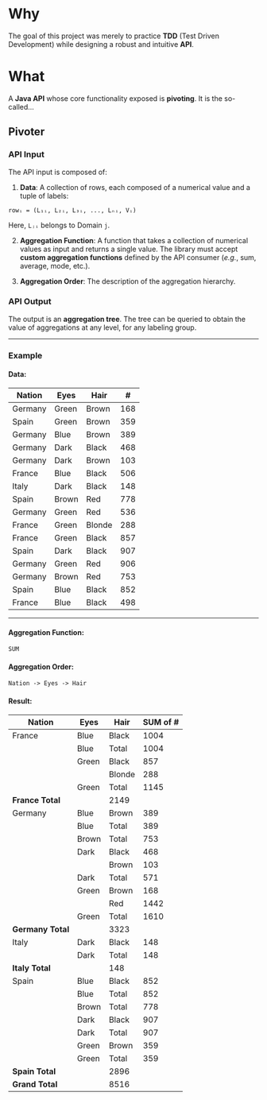 # Why
The goal of this project was merely to practice **TDD** (Test Driven Development) while designing a robust and intuitive **API**.

# What

A **Java API** whose core functionality exposed is **pivoting**.
It is the so-called...

## Pivoter

### API Input
The API input is composed of:
1. **Data**: A collection of rows, each composed of a numerical value and a tuple of labels:

```
rowᵢ = (L₁ᵢ, L₂ᵢ, L₃ᵢ, ..., Lₙᵢ, Vᵢ)
```

Here, `Lⱼᵢ` belongs to Domain `j`.

2. **Aggregation Function**: A function that takes a collection of numerical values as input and returns a single value. The library must accept **custom aggregation functions** defined by the API consumer (*e.g.*, sum, average, mode, etc.).


3. **Aggregation Order**: The description of the aggregation hierarchy.

### API Output
The output is an **aggregation tree**. 
The tree can be queried to obtain the value of aggregations at any level, for any labeling group.

---

### Example

#### Data:
| Nation  | Eyes  | Hair   | #   |
|---------|-------|--------|-----|
| Germany | Green | Brown  | 168 |
| Spain   | Green | Brown  | 359 |
| Germany | Blue  | Brown  | 389 |
| Germany | Dark  | Black  | 468 |
| Germany | Dark  | Brown  | 103 |
| France  | Blue  | Black  | 506 |
| Italy   | Dark  | Black  | 148 |
| Spain   | Brown | Red    | 778 |
| Germany | Green | Red    | 536 |
| France  | Green | Blonde | 288 |
| France  | Green | Black  | 857 |
| Spain   | Dark  | Black  | 907 |
| Germany | Green | Red    | 906 |
| Germany | Brown | Red    | 753 |
| Spain   | Blue  | Black  | 852 |
| France  | Blue  | Black  | 498 |

---

#### Aggregation Function:
`SUM`

#### Aggregation Order:
`Nation -> Eyes -> Hair`

#### Result:
| Nation  | Eyes  | Hair   | SUM of # |
|---------|-------|--------|----------|
| France  | Blue  | Black  | 1004     |
|         | Blue  | Total  | 1004     |
|         | Green | Black  | 857      |
|         |       | Blonde | 288      |
|         | Green | Total  | 1145     |
| **France Total**         |          | 2149     |
| Germany | Blue  | Brown  | 389      |
|         | Blue  | Total  | 389      |
|         | Brown | Total  | 753      |
|         | Dark  | Black  | 468      |
|         |       | Brown  | 103      |
|         | Dark  | Total  | 571      |
|         | Green | Brown  | 168      |
|         |       | Red    | 1442     |
|         | Green | Total  | 1610     |
| **Germany Total**        |          | 3323     |
| Italy   | Dark  | Black  | 148      |
|         | Dark  | Total  | 148      |
| **Italy Total**          |          | 148      |
| Spain   | Blue  | Black  | 852      |
|         | Blue  | Total  | 852      |
|         | Brown | Total  | 778      |
|         | Dark  | Black  | 907      |
|         | Dark  | Total  | 907      |
|         | Green | Brown  | 359      |
|         | Green | Total  | 359      |
| **Spain Total**          |          | 2896     |
| **Grand Total**          |          | 8516     |